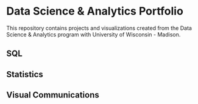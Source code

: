 # Data Science & Analytics Portfolio
This repository contains projects and visualizations created from the Data Science & Analytics program with University of Wisconsin - Madison.

## SQL

## Statistics

## Visual Communications

